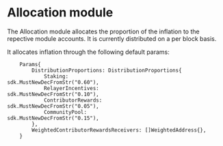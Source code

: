 <!--
order: 0
-->

# Allocation module

The Allocation module allocates the proportion of the inflation to the repective module accounts. 
It is currently distributed on a per block basis.

It allocates inflation through the following default params:

```golang
	Params{
		DistributionProportions: DistributionProportions{
			Staking:                     sdk.MustNewDecFromStr("0.60"),
			RelayerIncentives: 			 sdk.MustNewDecFromStr("0.10"),
			ContributorRewards:          sdk.MustNewDecFromStr("0.05"),
			CommunityPool:               sdk.MustNewDecFromStr("0.15"),
		},
		WeightedContributorRewardsReceivers: []WeightedAddress{},
	}
```
